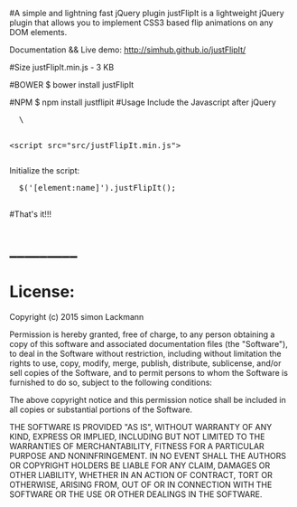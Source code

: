 #A simple and lightning fast jQuery plugin 
  justFlipIt is a lightweight jQuery plugin that allows you to implement CSS3 based flip animations on any DOM elements.  

  Documentation && Live demo: http://simhub.github.io/justFlipIt/  

#Size 
    justFlipIt.min.js  -  3 KB
  
#BOWER 
    $ bower install justFlipIt

#NPM
    $ npm install justflipit
#Usage
  Include the Javascript after jQuery
  <pre>
  \<script src="https://ajax.googleapis.com/ajax/libs/jquery/2.1.4/jquery.min.js"></script>
  \<script src="src/justFlipIt.min.js"></script>
  </pre>  
  
  Initialize the script:  
  <pre>
  $('[element:name]').justFlipIt();
  </pre>
  
#That's it!!!  
# _________
# License:  
  Copyright (c) 2015 simon Lackmann
  
  Permission is hereby granted, free of charge, to any person obtaining a copy of this software and associated documentation files (the "Software"), to deal in the Software without restriction, including without limitation the rights to use, copy, modify, merge, publish, distribute, sublicense, and/or sell copies of the Software, and to permit persons to whom the Software is furnished to do so, subject to the following conditions:
 
  The above copyright notice and this permission notice shall be included in all copies or substantial portions of the Software.
  
  THE SOFTWARE IS PROVIDED "AS IS", WITHOUT WARRANTY OF ANY KIND, EXPRESS OR IMPLIED, INCLUDING BUT NOT LIMITED TO THE WARRANTIES OF MERCHANTABILITY, FITNESS FOR A PARTICULAR PURPOSE AND NONINFRINGEMENT. IN NO EVENT SHALL THE AUTHORS OR COPYRIGHT HOLDERS BE LIABLE FOR ANY CLAIM, DAMAGES OR OTHER LIABILITY, WHETHER IN AN ACTION OF CONTRACT, TORT OR OTHERWISE, ARISING FROM, OUT OF OR IN CONNECTION WITH THE SOFTWARE OR THE USE OR OTHER DEALINGS IN THE SOFTWARE.